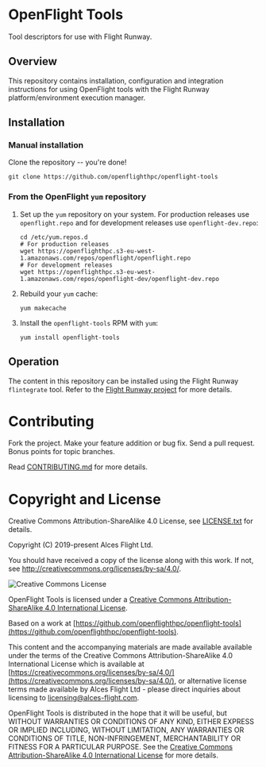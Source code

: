 # OpenFlight Tools

Tool descriptors for use with Flight Runway.

## Overview

This repository contains installation, configuration and integration
instructions for using OpenFlight tools with the Flight Runway
platform/environment execution manager.

## Installation

### Manual installation

Clone the repository -- you're done!

```
git clone https://github.com/openflighthpc/openflight-tools
```

### From the OpenFlight `yum` repository

1. Set up the `yum` repository on your system.  For production
   releases use `openflight.repo` and for development releases use
   `openflight-dev.repo`:

   ```
   cd /etc/yum.repos.d
   # For production releases
   wget https://openflighthpc.s3-eu-west-1.amazonaws.com/repos/openflight/openflight.repo
   # For development releases
   wget https://openflighthpc.s3-eu-west-1.amazonaws.com/repos/openflight-dev/openflight-dev.repo
   ```

2. Rebuild your `yum` cache:

   ```
   yum makecache
   ```

3. Install the `openflight-tools` RPM with `yum`:

   ```
   yum install openflight-tools
   ```

## Operation

The content in this repository can be installed using the Flight
Runway `flintegrate` tool.  Refer to the [Flight Runway
project](https://github.com/openflighthpc/flight-runway) for more
details.

# Contributing

Fork the project. Make your feature addition or bug fix. Send a pull
request. Bonus points for topic branches.

Read [CONTRIBUTING.md](CONTRIBUTING.md) for more details.

# Copyright and License

Creative Commons Attribution-ShareAlike 4.0 License, see [LICENSE.txt](LICENSE.txt) for details.

Copyright (C) 2019-present Alces Flight Ltd.

You should have received a copy of the license along with this work.
If not, see <http://creativecommons.org/licenses/by-sa/4.0/>.

![Creative Commons License](https://i.creativecommons.org/l/by-sa/4.0/88x31.png)

OpenFlight Tools is licensed under a [Creative Commons Attribution-ShareAlike 4.0 International License](http://creativecommons.org/licenses/by-sa/4.0/).

Based on a work at [https://github.com/openflighthpc/openflight-tools](https://github.com/openflighthpc/openflight-tools).

This content and the accompanying materials are made available available
under the terms of the Creative Commons Attribution-ShareAlike 4.0
International License which is available at [https://creativecommons.org/licenses/by-sa/4.0/](https://creativecommons.org/licenses/by-sa/4.0/),
or alternative license terms made available by Alces Flight Ltd -
please direct inquiries about licensing to
[licensing@alces-flight.com](mailto:licensing@alces-flight.com).

OpenFlight Tools is distributed in the hope that it will be useful, but
WITHOUT WARRANTIES OR CONDITIONS OF ANY KIND, EITHER EXPRESS OR
IMPLIED INCLUDING, WITHOUT LIMITATION, ANY WARRANTIES OR CONDITIONS OF
TITLE, NON-INFRINGEMENT, MERCHANTABILITY OR FITNESS FOR A PARTICULAR
PURPOSE. See the [Creative Commons Attribution-ShareAlike 4.0
International License](https://creativecommons.org/licenses/by-sa/4.0/) for more
details.

